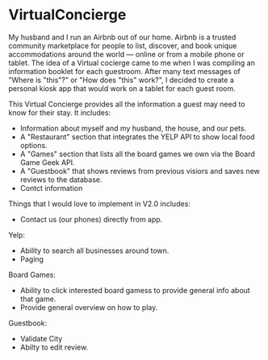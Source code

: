 # VirtualConcierge

My husband and I run an Airbnb out of our home. Airbnb is a trusted community marketplace for people to list, discover, and book 
unique accommodations around the world — online or from a mobile phone or tablet.
The idea of a Virtual cocierge came to me when I was compiling an information
booklet for each guestroom. After many text messages of "Where is "this"?" or "How does "this" work?",
I decided to create a personal kiosk app that would work on a tablet for each guest room. 

This Virtual Concierge provides all the information a guest may need to know for their stay. 
It includes:
* Information about myself and my husband, the house, and our pets. 
* A "Restaurant" section that integrates the YELP API to show local food options.  
* A "Games" section that lists all the board games we own via the Board Game Geek API.
* A "Guestbook" that shows reviews from previous visiors and saves new reviews to the database.  
* Contct information 

Things that I would love to implement in V2.0 includes:
* Contact us (our phones) directly from app.  

Yelp: 
* Ability to search all businesses around town. 
* Paging

Board Games:
* Ability to click interested board gamess to provide general info about that game.
* Provide general overview on how to play.

Guestbook:
* Validate City  
* Abilty to edit review. 
